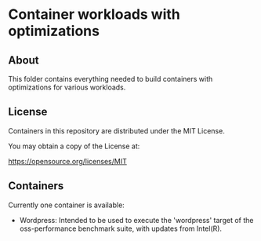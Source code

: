 # Container workloads with optimizations

## About

This folder contains everything needed to build containers with optimizations for various workloads.

## License

Containers in this repository are distributed under the MIT License.

You may obtain a copy of the License at:

https://opensource.org/licenses/MIT


## Containers

Currently one container is available:

- Wordpress: Intended to be used to execute the 'wordpress' target of the oss-performance benchmark suite, 
with updates from Intel(R).
